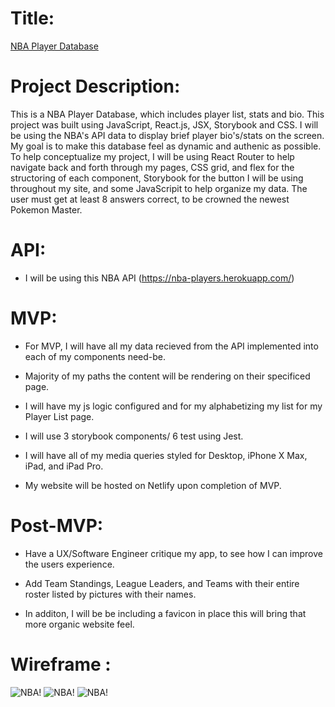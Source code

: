 # Title:

[NBA Player Database](https://nbadatabase.netlify.com/)

# Project Description:

This is a NBA Player Database, which includes player list, stats and bio. This project was built using JavaScript, React.js, JSX, Storybook and CSS. I will be using the NBA's API data to display brief player bio's/stats on the screen. My goal is to make this database feel as dynamic and authenic as possible. To help conceptualize my project, I will be using React Router to help navigate back and forth through my pages, CSS grid, and flex for the structoring of each component, Storybook for the button I will be using throughout my site, and some JavaScripit to help organize my data. The user must get at least 8 answers correct, to be crowned the newest Pokemon Master.

# API:

- I will be using this NBA API (https://nba-players.herokuapp.com/)

<!-- // JSON DATA: https://gist.github.com/jaeyson/60fe551b9ffb82da517bc50893b61da7 -->

# MVP:

- For MVP, I will have all my data recieved from the API implemented into each of my components need-be.

- Majority of my paths the content will be rendering on their specificed page.

- I will have my js logic configured and for my alphabetizing my list for my Player List page.

- I will use 3 storybook components/ 6 test using Jest.

- I will have all of my media queries styled for Desktop, iPhone X Max, iPad, and iPad Pro.

- My website will be hosted on Netlify upon completion of MVP.

# Post-MVP:

- Have a UX/Software Engineer critique my app, to see how I can improve the users experience.

- Add Team Standings, League Leaders, and Teams with their entire roster listed by pictures with their names.

- In additon, I will be be including a favicon in place this will bring that more organic website feel.

# Wireframe :

![NBA!](https://res.cloudinary.com/dzwjxdnjs/image/upload/v1585527712/hp_b0zx2n.png)
![NBA!](https://res.cloudinary.com/dzwjxdnjs/image/upload/v1585527751/list_rvfr5x.png)
![NBA!](https://res.cloudinary.com/dzwjxdnjs/image/upload/v1585527764/profile_uljbgz.png)
